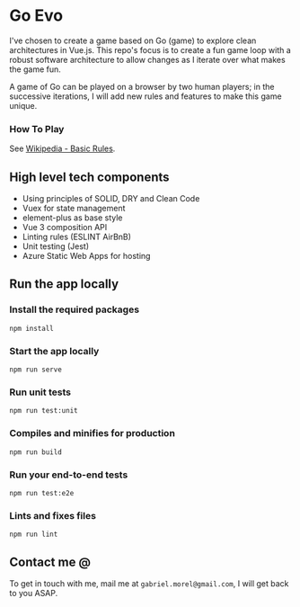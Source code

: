 # Go Evo

I've chosen to create a game based on Go (game) to explore clean architectures in Vue.js. This repo's focus is to create a fun game loop with a robust software architecture to allow changes as I iterate over what makes the game fun.

A game of Go can be played on a browser by two human players; in the successive iterations, I will add new rules and features to make this game unique.

### How To Play
See [Wikipedia - Basic Rules](https://en.wikipedia.org/wiki/Go_(game)#Basic_rules).

## High level tech components
- Using principles of SOLID, DRY and Clean Code
- Vuex for state management
- element-plus as base style
- Vue 3 composition API
- Linting rules (ESLINT AirBnB)
- Unit testing (Jest)
- Azure Static Web Apps for hosting

## Run the app locally
### Install the required packages
```
npm install 
```

### Start the app locally
```
npm run serve
```
### Run unit tests 
```
npm run test:unit
```

### Compiles and minifies for production
```
npm run build
```

### Run your end-to-end tests
```
npm run test:e2e
```

### Lints and fixes files
```
npm run lint
```

## Contact me @

To get in touch with me, mail me at `gabriel.morel@gmail.com`, I will get back to you ASAP.
